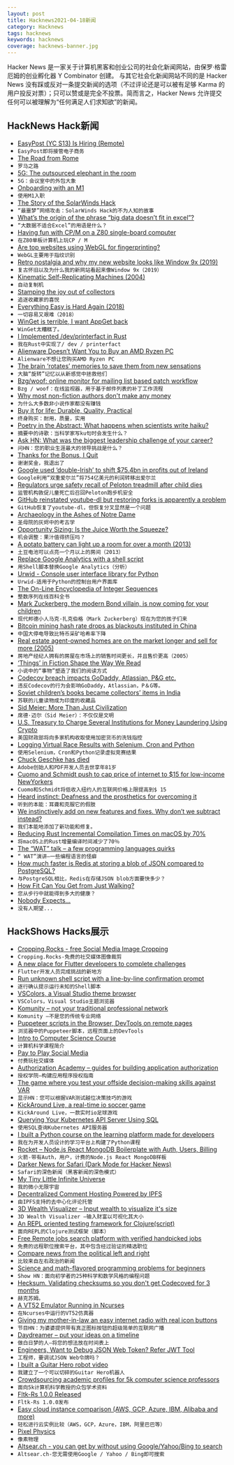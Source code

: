 ```yaml
---
layout: post
title: Hacknews2021-04-18新闻
category: Hacknews
tags: hacknews
keywords: hacknews
coverage: hacknews-banner.jpg
---
```


Hacker News 是一家关于计算机黑客和创业公司的社会化新闻网站，由保罗·格雷厄姆的创业孵化器 Y Combinator 创建。
与其它社会化新闻网站不同的是 Hacker News 没有踩或反对一条提交新闻的选项（不过评论还是可以被有足够 Karma 的用户投反对票）；只可以赞或是完全不投票。简而言之，Hacker News 允许提交任何可以被理解为“任何满足人们求知欲”的新闻。

## HackNews Hack新闻


- [EasyPost (YC S13) Is Hiring (Remote)](https://www.easypost.com/careers)
- `EasyPost即将接管电子商务`
- [The Road from Rome](https://aeon.co/essays/how-the-fall-of-the-roman-empire-paved-the-road-to-modernity)
- `罗马之路`
- [5G: The outsourced elephant in the room](https://berthub.eu/articles/posts/5g-elephant-in-the-room/)
- `5G：会议室中的外包大象`
- [Onboarding with an M1](https://authzed.com/blog/onboarding-with-an-m1/)
- `使用M1入职`
- [The Story of the SolarWinds Hack](https://www.npr.org/2021/04/16/985439655/a-worst-nightmare-cyberattack-the-untold-story-of-the-solarwinds-hack)
- `“最噩梦”网络攻击：SolarWinds Hack的不为人知的故事`
- [What’s the origin of the phrase “big data doesn’t fit in excel”?](https://shkspr.mobi/blog/2021/04/whats-the-origin-of-the-phrase-big-data-doesnt-fit-in-excel/)
- `“大数据不适合Excel”的用语是什么？`
- [Having fun with CP/M on a Z80 single-board computer](https://blog.steve.fi/having_fun_with_cp_m_on_a_z80_single_board_computer_.html)
- `在Z80单板计算机上玩CP / M`
- [Are top websites using WebGL for fingerprinting?](https://jonatron.github.io/webgl-fingerprinting/)
- `WebGL主要用于指纹识别`
- [Retro nostalgia and why my new website looks like Window 9x (2019)](https://ash.ms/2019-10-02/retro-website-launch/)
- `复古怀旧以及为什么我的新网站看起来像Window 9x（2019）`
- [Kinematic Self-Replicating Machines (2004)](http://www.molecularassembler.com/KSRM.htm)
- `自动复制机`
- [Stamping the joy out of collectors](https://notalwaysright.com/stamping-the-joy-out-of-collectors/224082/)
- `追逐收藏家的喜悦`
- [Everything Easy is Hard Again (2018)](https://frankchimero.com/blog/2018/everything-easy/)
- `一切容易又艰难（2018）`
- [WinGet is terrible, I want AppGet back](https://niemarwinget.medium.com/winget-is-terrible-i-want-appget-back-41b3ca598596)
- `WinGet太糟糕了。`
- [I Implemented /dev/printerfact in Rust](https://christine.website/blog/dev-printerfact-2021-04-17)
- `我在Rust中实现了/ dev / printerfact`
- [Alienware Doesn’t Want You to Buy an AMD Ryzen PC](https://www.extremetech.com/gaming/321919-alienware-really-doesnt-want-you-to-buy-an-amd-ryzen-pc)
- `Alienware不想让您购买AMD Ryzen PC`
- [The brain ‘rotates’ memories to save them from new sensations](https://www.quantamagazine.org/the-brain-rotates-memories-to-save-them-from-new-sensations-20210415/)
- `大脑“旋转”记忆以从新感觉中拯救他们`
- [Bzg/woof: online monitor for mailing list based patch workflow](https://github.com/bzg/woof)
- `Bzg / woof：在线监视器，用于基于邮件列表的补丁工作流程`
- [Why most non-fiction authors don't make any money](https://writeusefulbooks.com/resources/why-nonfiction-fails-to-make-money/)
- `为什么大多数非小说作家都没有赚钱`
- [Buy it for life: Durable, Quality, Practical](https://www.buyforlife.com/)
- `终身购买：耐用，质量，实用`
- [Poetry in the Abstract: What happens when scientists write haiku?](https://theamericanscholar.org/poetry-in-the-abstract/)
- `摘要中的诗歌：当科学家写ku句时会发生什么？`
- [Ask HN: What was the biggest leadership challenge of your career?](item?id=26847816)
- `问HN：您的职业生涯最大的领导挑战是什么？`
- [Thanks for the Bonus, I Quit](https://madned.substack.com/p/thanks-for-the-bonus-i-quit)
- `谢谢奖金，我退出了`
- [Google used ‘double-Irish’ to shift $75.4bn in profits out of Ireland](https://www.irishtimes.com/business/technology/google-used-double-irish-to-shift-75-4bn-in-profits-out-of-ireland-1.4540519)
- `Google利用“双重爱尔兰”将754亿美元的利润转移出爱尔兰`
- [Regulators urge safety recall of Peloton treadmill after child dies](https://www.washingtonpost.com/business/2021/04/16/peloton-treadmill-injuries-death-cpsc/)
- `监管机构敦促儿童死亡后召回Peloton跑步机安全`
- [GitHub reinstated youtube-dl but restoring forks is apparently a problem](https://torrentfreak.com/github-reinstated-youtube-dl-but-restoring-forks-is-apparently-a-problem-210417/)
- `GitHub恢复了youtube-dl，但恢复分叉显然是一个问题`
- [Archaeology in the Ashes of Notre Dame](https://www.sapiens.org/archaeology/archaeology-notre-dame-cathedral/)
- `圣母院的灰烬中的考古学`
- [Opportunity Sizing: Is the Juice Worth the Squeeze?](https://blog.harterrt.com/opportunity_sizing.html)
- `机会调整：果汁值得挤压吗？`
- [A potato battery can light up a room for over a month (2013)](https://www.smithsonianmag.com/innovation/a-potato-battery-can-light-up-a-room-for-over-a-month-180948260/)
- `土豆电池可以点亮一个月以上的房间（2013）`
- [Replace Google Analytics with a shell script](https://www.go350.com/posts/replace-google-analytics-with-a-shell-script/)
- `用Shell脚本替换Google Analytics（分析）`
- [Urwid - Console user interface library for Python](http://urwid.org/)
- `Urwid-适用于Python的控制台用户界面库`
- [The On-Line Encyclopedia of Integer Sequences](https://oeis.org/)
- `整数序列在线百科全书`
- [Mark Zuckerberg, the modern Bond villain, is now coming for your children](https://www.theguardian.com/commentisfree/2021/apr/17/mark-zuckerg-the-modern-bond-villain-is-now-coming-for-your-children)
- `现代邦德小人马克·扎克伯格（Mark Zuckerberg）现在为您的孩子们来`
- [Bitcoin mining hash rate drops as blackouts instituted in China](https://www.nasdaq.com/articles/bitcoin-mining-hash-rate-drops-as-blackouts-instituted-in-china-2021-04-16)
- `中国大停电导致比特币采矿哈希率下降`
- [Real estate agent-owned homes are on the market longer and sell for more (2005)](https://www.nber.org/digest/mar05/do-real-estate-agents-exploit-their-information-advantage)
- `房地产经纪人拥有的房屋在市场上的销售时间更长，并且售价更高（2005）`
- [‘Things’ in Fiction Shape the Way We Read](https://www.thenation.com/article/culture/sarah-wasserman-death-of-things-review/)
- `小说中的“事物”塑造了我们的阅读方式`
- [Codecov breach impacts GoDaddy, Atlassian, P&G etc.](https://www.reuters.com/technology/us-investigators-probing-breach-san-francisco-code-testing-company-firm-2021-04-16/)
- `违反Codecov的行为会影响GoDaddy，Atlassian，P＆G等。`
- [Soviet children’s books became collectors’ items in India](https://www.atlasobscura.com/articles/soviet-childrens-books-in-india)
- `苏联的儿童读物成为印度的收藏品`
- [Sid Meier: More Than Just Civilization](https://boilingsteam.com/sid-meier-more-than-just-civilization/)
- `席德·迈尔（Sid Meier）：不仅仅是文明`
- [U.S. Treasury to Charge Several Institutions for Money Laundering Using Crypto](https://twitter.com/Fxhedgers/status/1383611847144730626)
- `美国财政部将向多家机构收取使用加密货币的洗钱指控`
- [Logging Virtual Race Results with Selenium, Cron and Python](https://kellyfoulk.herokuapp.com/post/7)
- `使用Selenium，Cron和Python记录虚拟竞赛结果`
- [Chuck Geschke has died](https://apnews.com/article/business-john-warnock-san-francisco-b77f216f52d736a6b5a383a429208f51)
- `Adobe创始人和PDF开发人员去世享年81岁`
- [Cuomo and Schmidt push to cap price of internet to $15 for low-income NewYorkers](https://www.vox.com/recode/2021/4/16/22388518/andrew-cuomo-eric-schmidt-new-york-internet-price)
- `Cuomo和Schmidt将低收入纽约人的互联网价格上限提高到$ 15`
- [Heard instinct: Deafness and the prosthetics for overcoming it](https://www.the-tls.co.uk/articles/hearing-happiness-jaipreet-virdi-review-jonathan-ree/)
- `听到的本能：耳聋和克服它的假肢`
- [We instinctively add on new features and fixes. Why don’t we subtract instead?](https://www.washingtonpost.com/outlook/2021/04/15/psychology-innovation-subtraction-addition/)
- `我们本能地添加了新功能和修复。`
- [Reducing Rust Incremental Compilation Times on macOS by 70%](https://jakedeichert.com/blog/reducing-rust-incremental-compilation-times-on-macos-by-70-percent/)
- `将macOS上的Rust增量编译时间减少了70％`
- [The “WAT” talk – a few programming languages quirks](https://www.destroyallsoftware.com/talks/wat)
- `“ WAT”演讲–一些编程语言的怪癖`
- [How much faster is Redis at storing a blob of JSON compared to PostgreSQL?](https://www.peterbe.com/plog/redis-vs-postgres-blob-of-json)
- `与PostgreSQL相比，Redis在存储JSON blob方面要快多少？`
- [How Fit Can You Get from Just Walking?](https://www.gq.com/story/get-fit-from-just-walking)
- `您从步行中就能得到多大的健康？`
- [Nobody Expects...](https://www.os2museum.com/wp/nobody-expects/)
- `没有人期望...`


## HackShows Hacks展示

- [ Cropping.Rocks - free Social Media Image Cropping](https://cropping.rocks)
- `Cropping.Rocks-免费的社交媒体图像裁剪`
- [ A new place for Flutter developers to complete challenges](https://flutterchallenge.dev)
- `Flutter开发人员完成挑战的新地方`
- [ Run unknown shell script with a line-by-line confirmation prompt](https://gist.github.com/wlib/093f8b8f670016813073a4c4f8b28e81)
- `逐行确认提示运行未知的Shell脚本`
- [ VSColors, a Visual Studio theme browser](https://www.vscolors.com/)
- `VSColors，Visual Studio主题浏览器`
- [ Komunity – not your traditional professional network](https://komunity.io)
- `Komunity –不是您的传统专业网络`
- [ Puppeteer scripts in the Browser, DevTools on remote pages](https://pptrconsole.com?a)
- `浏览器中的Puppeteer脚本，远程页面上的DevTools`
- [ Intro to Computer Science Course](https://www.makeschool.com/mediabook/course/cs-1-0/the-adventure-begins/the-adventure-begins/)
- `计算机科学课程简介`
- [ Pay to Play Social Media](http://niceplace.network)
- `付费玩社交媒体`
- [ Authorization Academy – guides for building application authorization](https://www.osohq.com/developers/authorization-academy)
- `授权学院–构建应用程序授权指南`
- [ The game where you test your offside decision-making skills against VAR](https://offsideornot.com/)
- `显示HN：您可以根据VAR测试越位决策技巧的游戏`
- [ KickAround Live, a real-time io soccer game](https://mirafungames.com/multi)
- `KickAround Live，一款实时io足球游戏`
- [ Querying Your Kubernetes API Server Using SQL](https://github.com/Dentrax/kubesql)
- `使用SQL查询Kubernetes API服务器`
- [ I built a Python course on the learning platform made for developers](https://www.slip.so/courses/python-dictionaries-from-a-to-z)
- `我在为开发人员设计的学习平台上构建了Python课程`
- [ Rocket – Node.js React MongoDB Boilerplate with Auth, Users, Billing](https://userocket.herokuapp.com/)
- `火箭-带有Auth，用户，计费的Node.js React MongoDB样板`
- [ Darker News for Safari (Dark Mode for Hacker News)](https://apps.apple.com/us/app/darker-news-for-safari/id1562920743)
- `Safari的深色新闻（黑客新闻的深色模式）`
- [ My Tiny Little Infinite Universe](https://github.com/RobinLinus/my-tiny-little-infinite-universe)
- `我的微小无限宇宙`
- [ Decentralized Comment Hosting Powered by IPFS](https://komento.host)
- `由IPFS支持的去中心化评论托管`
- [ 3D Wealth Visualizer – Input wealth to visualize it's size](https://benwinding.github.io/wealth-visualizer/)
- `3D Wealth Visualizer –输入财富以可视化其大小`
- [ An REPL oriented testing framework for Clojure(script)](https://fctorial.github.io/posts/tst.html)
- `面向REPL的Clojure测试框架（脚本）`
- [ Free Remote jobs search platform with verified handpicked jobs](https://www.beefrii.com)
- `免费的远程职位搜索平台，其中包含经过验证的精选职位`
- [ Compare news from the political left and right](https://their.news)
- `比较来自左右政治的新闻`
- [ Science and math-flavored programming problems for beginners](https://projectlovelace.net/problems/)
- `Show HN：面向初学者的25种科学和数学风格的编程问题`
- [ Hecksum. Validating checksums so you don't get Codecoved for 3 months](https://www.hecksum.com/)
- `赫克苏姆。`
- [ A VT52 Emulator Running in Ncurses](https://github.com/TurkeyMcMac/vt52ish)
- `在Ncurses中运行的VT52仿真器`
- [ Giving my mother-in-law an easy internet radio with real icon buttons](http://bef.no/radio/)
- `节目HN：为婆婆提供带有真正图标按钮的超级简单的互联网广播`
- [ Daydreamer – put your ideas on a timeline](https://daydreamer.app)
- `做白日梦的人–将您的想法放在时间表上`
- [ Engineers, Want to Debug JSON Web Token? Refer JWT Tool](https://jwt.tool-kit.dev/)
- `工程师，要调试JSON Web令牌吗？`
- [ I built a Guitar Hero robot video](https://www.youtube.com/watch?v=htk6eXxpSNA)
- `我建立了一个可以切碎的Guitar Hero机器人`
- [ Crowdsourcing academic profiles for 5k computer science professors](https://drafty.cs.brown.edu/csprofessors)
- `面向5k计算机科学教授的众包学术资料`
- [ Fltk-Rs 1.0.0 Released](https://github.com/MoAlyousef/fltk-rs)
- `Fltk-Rs 1.0.0发布`
- [ Easy cloud instance comparison (AWS, GCP, Azure, IBM, Alibaba and more)](https://cloudoptimizer.io)
- `轻松进行云实例比较（AWS，GCP，Azure，IBM，阿里巴巴等）`
- [ Pixel Physics](https://victorribeiro.com/pixelPhysics/)
- `像素物理`
- [ Altsear.ch - you can get by without using Google/Yahoo/Bing to search](https://altsear.ch/)
- `Altsear.ch-您无需使用Google / Yahoo / Bing即可搜索`

